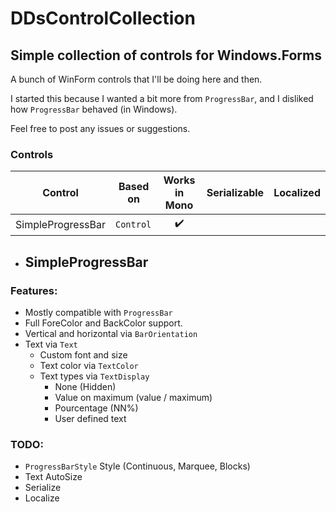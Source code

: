 # DDsControlCollection
## Simple collection of controls for Windows.Forms

A bunch of WinForm controls that I'll be doing here and then.

I started this because I wanted a bit more from `ProgressBar`, and I disliked how `ProgressBar` behaved (in Windows).

Feel free to post any issues or suggestions.

### Controls

| Control | Based on | Works in Mono | Serializable | Localized |
| --- | --- | :-: | :-: | :-: |
| SimpleProgressBar | `Control` | ✔️ |  |  |

- ## SimpleProgressBar

### Features:

- Mostly compatible with `ProgressBar`
- Full ForeColor and BackColor support.
- Vertical and horizontal via `BarOrientation`
- Text via `Text`
  - Custom font and size
  - Text color via `TextColor`
  - Text types via `TextDisplay`
    - None (Hidden)
    - Value on maximum (value / maximum)
    - Pourcentage (NN%)
    - User defined text

### TODO:

- `ProgressBarStyle` Style (Continuous, Marquee, Blocks)
- Text AutoSize
- Serialize
- Localize